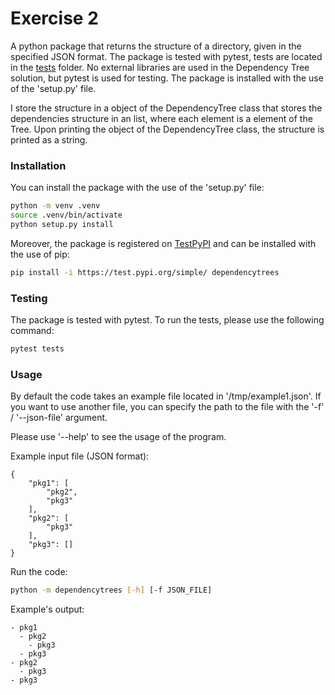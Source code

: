 # Exercise 2

A python package that returns the structure of a directory, given in the specified JSON format. The package is tested with pytest, tests are located in the [tests](tests) folder. No external libraries are used in the Dependency Tree solution, but pytest is used for testing. The package is installed with the use of the 'setup.py' file.

I store the structure in a object of the DependencyTree class that stores the dependencies structure in an list, where each element is a element of the Tree. Upon printing the object of the DependencyTree class, the structure is printed as a string. 

### Installation

You can install the package with the use of the 'setup.py' file:

```bash
python -m venv .venv
source .venv/bin/activate
python setup.py install
```

Moreover, the package is registered on [TestPyPI](https://test.pypi.org/project/dependencytrees/) and can be installed with the use of pip:

```bash
pip install -i https://test.pypi.org/simple/ dependencytrees
```

### Testing

The package is tested with pytest. To run the tests, please use the following command:

```bash
pytest tests
```

### Usage

By default the code takes an example file located in '/tmp/example1.json'. If you want to use another file, you can specify the path to the file with the '-f' / '--json-file' argument. 

Please use '--help' to see the usage of the program.

Example input file (JSON format):

```
{
    "pkg1": [
        "pkg2",
        "pkg3"
    ],
    "pkg2": [
        "pkg3"
    ],
    "pkg3": []
}
```

Run the code:
    
```bash
python -m dependencytrees [-h] [-f JSON_FILE]
```

Example's output:
```
- pkg1
  - pkg2
    - pkg3
  - pkg3
- pkg2
  - pkg3
- pkg3
```
